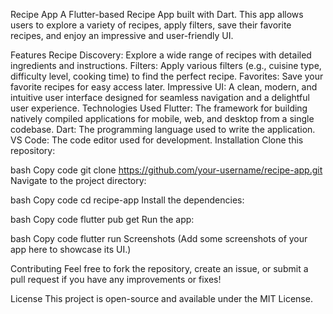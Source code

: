 Recipe App
A Flutter-based Recipe App built with Dart. This app allows users to explore a variety of recipes, apply filters, save their favorite recipes, and enjoy an impressive and user-friendly UI.

Features
Recipe Discovery: Explore a wide range of recipes with detailed ingredients and instructions.
Filters: Apply various filters (e.g., cuisine type, difficulty level, cooking time) to find the perfect recipe.
Favorites: Save your favorite recipes for easy access later.
Impressive UI: A clean, modern, and intuitive user interface designed for seamless navigation and a delightful user experience.
Technologies Used
Flutter: The framework for building natively compiled applications for mobile, web, and desktop from a single codebase.
Dart: The programming language used to write the application.
VS Code: The code editor used for development.
Installation
Clone this repository:

bash
Copy code
git clone https://github.com/your-username/recipe-app.git
Navigate to the project directory:

bash
Copy code
cd recipe-app
Install the dependencies:

bash
Copy code
flutter pub get
Run the app:

bash
Copy code
flutter run
Screenshots
(Add some screenshots of your app here to showcase its UI.)

Contributing
Feel free to fork the repository, create an issue, or submit a pull request if you have any improvements or fixes!

License
This project is open-source and available under the MIT License.

